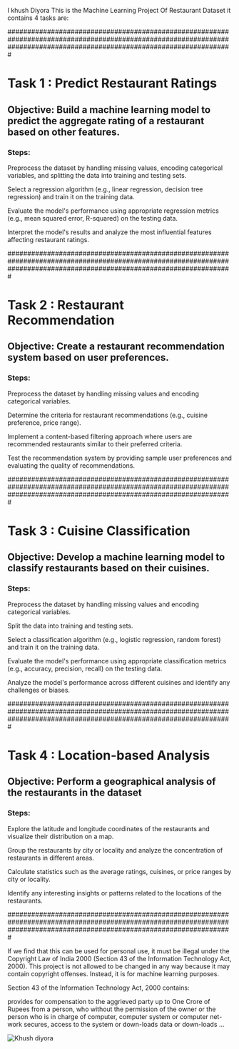 I khush  Diyora This is the Machine Learning Project Of Restaurant Dataset it contains 4 tasks are:

#########################################################################################################################################################################

# Task 1 : Predict Restaurant Ratings

## Objective: Build a machine learning model to predict the aggregate rating of a restaurant based on other features.

### Steps:

Preprocess the dataset by handling missing values, encoding categorical variables, and splitting the data into training and testing sets.

Select a regression algorithm (e.g., linear regression, decision tree regression) and train it on the training data.

Evaluate the model's performance using appropriate regression metrics (e.g., mean squared error, R-squared) on the testing data.

Interpret the model's results and analyze the most influential features affecting restaurant ratings.

#########################################################################################################################################################################

# Task 2 : Restaurant Recommendation

## Objective: Create a restaurant recommendation system based on user preferences.

### Steps:

Preprocess the dataset by handling missing values and encoding categorical variables.

Determine the criteria for restaurant recommendations (e.g., cuisine preference, price range).

Implement a content-based filtering approach where users are recommended restaurants similar to their preferred criteria.

Test the recommendation system by providing sample user preferences and evaluating the quality of recommendations.

#########################################################################################################################################################################

# Task 3 : Cuisine Classification

## Objective:  Develop a machine learning model to classify restaurants based on their cuisines.

### Steps:

Preprocess the dataset by handling missing values and encoding categorical variables.

Split the data into training and testing sets.

Select a classification algorithm (e.g., logistic regression, random forest) and train it on the training data.

Evaluate the model's performance using appropriate classification metrics (e.g., accuracy, precision, recall) on the testing data.

Analyze the model's performance across different cuisines and identify any challenges or biases.

#########################################################################################################################################################################

# Task 4 :  Location-based Analysis

## Objective:  Perform a geographical analysis of the restaurants in the dataset

### Steps:

Explore the latitude and longitude coordinates of the restaurants and visualize their distribution on a map.

Group the restaurants by city or locality and analyze the concentration of restaurants in different areas.

Calculate statistics such as the average ratings, cuisines, or price ranges by city or locality.

Identify any interesting insights or patterns related to the locations of the restaurants.

#########################################################################################################################################################################

If we find that this can be used for personal use, it must be illegal under the Copyright Law of India 2000 (Section 43 of the Information Technology Act, 2000). This project is not allowed to be changed in any way because it may contain copyright offenses. Instead, it is for machine learning purposes.

Section 43 of the Information Technology Act, 2000 contains:

provides for compensation to the aggrieved party up to One Crore of Rupees from a person, who without the permission of the owner or the person who is in charge of computer, computer system or computer net-work secures, access to the system or down-loads data or down-loads ...


![Khush diyora](https://github.com/user-attachments/assets/6ae3d316-876e-483b-8d0d-d988b4704ccc)


